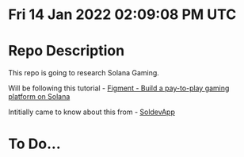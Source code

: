 # Fri 14 Jan 2022 02:09:08 PM UTC

# Repo Description 

This repo is going to research Solana Gaming. 

Will be following this tutorial  -  [Figment - Build a pay-to-play gaming platform on Solana](https://learn.figment.io/tutorials/pay-to-play-gaming-on-solana)

Intitially came to know about this from - [SoldevApp](soldev.app/library/tutorials/1pnewKJ7g )

# To Do... 